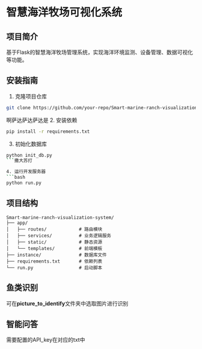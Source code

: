 # 智慧海洋牧场可视化系统

## 项目简介
基于Flask的智慧海洋牧场管理系统，实现海洋环境监测、设备管理、数据可视化等功能。

## 安装指南
1. 克隆项目仓库
```bash
git clone https://github.com/your-repo/Smart-marine-ranch-visualization-system.git
```
啊萨达萨达萨达是
2. 安装依赖
```bash
pip install -r requirements.txt
```

3. 初始化数据库
```bash
python init_db.py
```撒大苏打

4. 运行开发服务器
```bash
python run.py
```

## 项目结构
```
Smart-marine-ranch-visualization-system/
├── app/
│   ├── routes/            # 路由模块
│   ├── services/          # 业务逻辑服务
│   ├── static/            # 静态资源
│   └── templates/         # 前端模板
├── instance/              # 数据库文件
├── requirements.txt       # 依赖列表
└── run.py                 # 启动脚本
```

## 鱼类识别

可在**picture_to_identify**文件夹中选取图片进行识别

## 智能问答

需要配置的API_key在对应的txt中